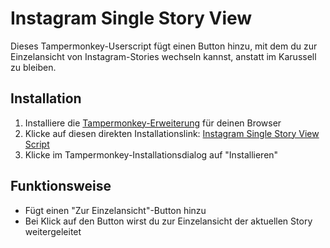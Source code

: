 # Instagram Single Story View

Dieses Tampermonkey-Userscript fügt einen Button hinzu, mit dem du zur Einzelansicht von Instagram-Stories wechseln kannst, anstatt im  Karussell zu bleiben.

## Installation

1. Installiere die [Tampermonkey-Erweiterung](https://www.tampermonkey.net/) für deinen Browser
2. Klicke auf diesen direkten Installationslink: [Instagram Single Story View Script](https://raw.githubusercontent.com/eltoro0815/instagram-single-story-view/master/instagram-single-story.user.js)
3. Klicke im Tampermonkey-Installationsdialog auf "Installieren"

## Funktionsweise

- Fügt einen "Zur Einzelansicht"-Button  hinzu
- Bei Klick auf den Button wirst du zur Einzelansicht der aktuellen Story weitergeleitet
